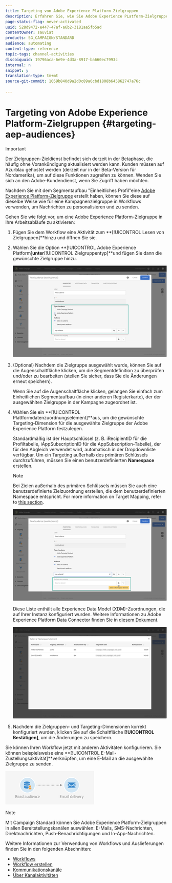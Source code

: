 ```yaml
---
title: Targeting von Adobe Experience Platform-Zielgruppen
description: Erfahren Sie, wie Sie Adobe Experience PLatform-Zielgruppen in Workflows ansprechen.
page-status-flag: never-activated
uuid: 528d9472-e447-47af-a6b2-3181aa5fb5ad
contentOwner: sauviat
products: SG_CAMPAIGN/STANDARD
audience: automating
content-type: reference
topic-tags: channel-activities
discoiquuid: 19796aca-6e9e-4d3a-8917-ba660ec7993c
internal: n
snippet: y
translation-type: tm+mt
source-git-commit: 1059b840d9a2d0c89a6cbd1808b645862747a76c

---
```



# Targeting von Adobe Experience Platform-Zielgruppen {#targeting-aep-audiences}

>[!IMPORTANT]
>
>Der Zielgruppen-Zieldienst befindet sich derzeit in der Betaphase, die häufig ohne Vorankündigung aktualisiert werden kann. Kunden müssen auf Azurblau gehostet werden (derzeit nur in der Beta-Version für Nordamerika), um auf diese Funktionen zugreifen zu können. Wenden Sie sich an den Adobe-Kundendienst, wenn Sie Zugriff haben möchten.

Nachdem Sie mit dem Segmentaufbau &quot;Einheitliches Profil&quot;eine [Adobe Experience Platform-Zielgruppe](../../audiences/using/aep-about-audience-destinations-service.md) erstellt haben, können Sie diese auf dieselbe Weise wie für eine Kampagnenzielgruppe in Workflows verwenden, um Nachrichten zu personalisieren und zu senden.

Gehen Sie wie folgt vor, um eine Adobe Experience Platform-Zielgruppe in Ihre Arbeitsabläufe zu aktivieren:

1. Fügen Sie dem Workflow eine Aktivität zum **[!UICONTROL Lesen von Zielgruppen]**hinzu und öffnen Sie sie.

1. Wählen Sie die Option **[!UICONTROL Adobe Experience Platform]**unter**[!UICONTROL  Zielgruppentyp]**und fügen Sie dann die gewünschte Zielgruppe hinzu.

   ![](assets/aep_wkf_readaudience.png)

1. (Optional) Nachdem die Zielgruppe ausgewählt wurde, können Sie auf die Augenschaltfläche klicken, um die Segmentdefinition zu überprüfen und/oder zu bearbeiten (stellen Sie sicher, dass Sie die Änderungen erneut speichern).

   Wenn Sie auf die Augenschaltfläche klicken, gelangen Sie einfach zum Einheitlichen Segmentaufbau (in einer anderen Registerkarte), der der ausgewählten Zielgruppe in der Kampagne zugeordnet ist.

1. Wählen Sie ein **[!UICONTROL Plattformdatenzuordnungselement]**aus, um die gewünschte Targeting-Dimension für die ausgewählte Zielgruppe der Adobe Experience Platform festzulegen.

   Standardmäßig ist der Hauptschlüssel (z. B. iRecipientID für die Profiltabelle, iAppSubscriptionID für die AppSubscription-Tabelle), der für den Abgleich verwendet wird, automatisch in der Dropdownliste verfügbar. Um ein Targeting außerhalb des primären Schlüssels durchzuführen, müssen Sie einen benutzerdefinierten **Namespace** erstellen.

   >[!NOTE]
   >
   >Bei Zielen außerhalb des primären Schlüssels müssen Sie auch eine benutzerdefinierte Zielzuordnung erstellen, die dem benutzerdefinierten Namespace entspricht. For more information on Target Mapping, refer to [this section](../../administration/using/target-mappings-in-campaign.md).

   ![](assets/aep_wkf_readaudience_namespace.png)

   Diese Liste enthält alle Experience Data Model (XDM)-Zuordnungen, die auf Ihrer Instanz konfiguriert wurden. Weitere Informationen zu Adobe Experience Platform Data Connector finden Sie in [diesem Dokument](../../administration/using/aep-about-data-connector.md).

   ![](assets/aep_wkf_readaudience_namespace2.png)

1. Nachdem die Zielgruppen- und Targeting-Dimensionen korrekt konfiguriert wurden, klicken Sie auf die Schaltfläche **[!UICONTROL Bestätigen]**, um die Änderungen zu speichern.

Sie können Ihren Workflow jetzt mit anderen Aktivitäten konfigurieren. Sie können beispielsweise eine **[!UICONTROL E-Mail-Zustellungsaktivität]**verknüpfen, um eine E-Mail an die ausgewählte Zielgruppe zu senden.

![](assets/aep_wkf_email.png)

>[!NOTE]
>
>Mit Campaign Standard können Sie Adobe Experience Platform-Zielgruppen in allen Bereitstellungskanälen auswählen: E-Mails, SMS-Nachrichten, Direktnachrichten, Push-Benachrichtigungen und In-App-Nachrichten.

Weitere Informationen zur Verwendung von Workflows und Auslieferungen finden Sie in den folgenden Abschnitten:

* [Workflows](../../automating/using/discovering-workflows.md)
* [Workflow erstellen](../../automating/using/building-a-workflow.md)
* [Kommunikationskanäle](../../channels/using/discovering-communication-channels.md)
* [Über Kanalaktivitäten](../../automating/using/about-channel-activities.md)
